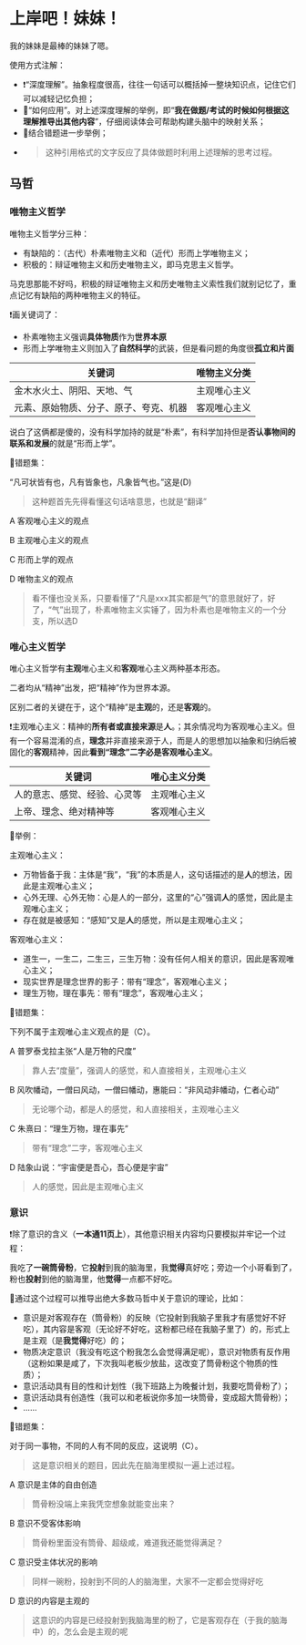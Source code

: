 # 上岸吧！妹妹！

我的妹妹是最棒的妹妹了嗯。

使用方式注解：

- :exclamation:“深度理解”。抽象程度很高，往往一句话可以概括掉一整块知识点，记住它们可以减轻记忆负担；
- :green_book:“如何应用”。对上述深度理解的举例，即“**我在做题/考试的时候如何根据这理解推导出其他内容**”，仔细阅读体会可帮助构建头脑中的映射关系；
- :orange_book:结合错题进一步举例；
- > 这种引用格式的文字反应了具体做题时利用上述理解的思考过程。

## 马哲

### 唯物主义哲学

唯物主义哲学分三种：

- 有缺陷的：（古代）朴素唯物主义和（近代）形而上学唯物主义；
- 积极的：辩证唯物主义和历史唯物主义，即马克思主义哲学。

马克思那能不好吗，积极的辩证唯物主义和历史唯物主义索性我们就别记忆了，重点记忆有缺陷的两种唯物主义的特征。

:exclamation:画关键词了：

- 朴素唯物主义强调**具体物质**作为**世界本原**
- 形而上学唯物主义则加入了**自然科学**的武装，但是看问题的角度很**孤立和片面**

| 关键词 | 唯物主义分类 |
| - | - |
| 金木水火土、阴阳、天地、气 | 主观唯心主义 |
| 元素、原始物质、分子、原子、夸克、机器 | 客观唯心主义 |

说白了这俩都是傻的，没有科学加持的就是“朴素”，有科学加持但是**否认事物间的联系和发展**的就是“形而上学”。

:orange_book:错题集：

“凡可状皆有也，凡有皆象也，凡象皆气也。”这是(D)

> 这种题首先先得看懂这句话啥意思，也就是“翻译”

A 客观唯心主义的观点

B 主观唯心主义的观点

C 形而上学的观点

D 唯物主义的观点

> 看不懂也没关系，只要看懂了“凡是xxx其实都是气”的意思就好了，好了，“气”出现了，朴素唯物主义实锤了，因为朴素也是唯物主义的一个分支，所以选D

### 唯心主义哲学

唯心主义哲学有**主观**唯心主义和**客观**唯心主义两种基本形态。

二者均从“精神”出发，把“精神”作为世界本源。

区别二者的关键在于，这个“精神”是**主观**的，还是**客观**的。

:exclamation:主观唯心主义：精神的**所有者或直接来源**是**人**。；其余情况均为客观唯心主义。但有一个容易混淆的点，**理念**并非直接来源于人，而是人的思想加以抽象和归纳后被固化的**客观**精神，因此**看到“理念”二字必是客观唯心主义**。

| 关键词 | 唯心主义分类 |
| - | - |
| 人的意志、感觉、经验、心灵等 | 主观唯心主义 |
| 上帝、理念、绝对精神等 | 客观唯心主义 |

:green_book:举例：

主观唯心主义：

- 万物皆备于我：主体是“我”，“我”的本质是人，这句话描述的是**人**的想法，因此是主观唯心主义；
- 心外无理、心外无物：心是人的一部分，这里的“心”强调**人**的感觉，因此是主观唯心主义；
- 存在就是被感知：“感知”又是**人**的感觉，所以是主观唯心主义；

客观唯心主义：

- 道生一，一生二，二生三，三生万物：没有任何人相关的意识，因此是客观唯心主义；
- 现实世界是理念世界的影子：带有“理念”，客观唯心主义；
- 理生万物，理在事先：带有“理念”，客观唯心主义；

:orange_book:错题集：

下列不属于主观唯心主义观点的是（C）。

A 普罗泰戈拉主张“人是万物的尺度”

> 靠人去“度量”，强调人的感觉，和人直接相关，主观唯心主义

B 风吹幡动，一僧曰风动，一僧曰幡动，惠能曰：“非风动非幡动，仁者心动”

> 无论哪个动，都是人的感觉，和人直接相关，主观唯心主义

C 朱熹曰：“理生万物，理在事先”

> 带有“理念”二字，客观唯心主义

D 陆象山说：“宇宙便是吾心，吾心便是宇宙”

> 人的感觉，因此是主观唯心主义

### 意识

:exclamation:除了意识的含义（**一本通11页上**），其他意识相关内容均只要模拟并牢记一个过程：

我吃了**一碗筒骨粉**，它**投射**到我的脑海里，我**觉得**真好吃；旁边一个小哥看到了，粉也**投射**到他的脑海里，他**觉得**一点都不好吃。

:green_book:通过这个过程可以推导出绝大多数马哲中关于意识的理论，比如：

- 意识是对客观存在（筒骨粉）的反映（它投射到我脑子里我才有感觉好不好吃），其内容是客观（无论好不好吃，这粉都已经在我脑子里了）的，形式上是主观（是**我觉得**好吃）的；
- 物质决定意识（我没有吃这个粉我怎么会觉得满足呢），意识对物质有反作用（这粉如果是咸了，下次我叫老板少放盐，这改变了筒骨粉这个物质的性质）；
- 意识活动具有目的性和计划性（我下班路上为晚餐计划，我要吃筒骨粉了）；
- 意识活动具有创造性（我可以和老板说你多加一块筒骨，变成超大筒骨粉）；
- ……

:orange_book:错题集：

对于同一事物，不同的人有不同的反应，这说明（C）。

> 这是意识相关的题目，因此先在脑海里模拟一遍上述过程。

A 意识是主体的自由创造

> 筒骨粉没端上来我凭空想象就能变出来？

B 意识不受客体影响

> 筒骨粉里面没有筒骨、超级咸，难道我还能觉得满足？

C 意识受主体状况的影响

> 同样一碗粉，投射到不同的人的脑海里，大家不一定都会觉得好吃

D 意识的内容是主观的

> 这意识的内容是已经投射到我脑海里的粉了，它是客观存在（于我的脑海中）的，怎么会是主观的呢